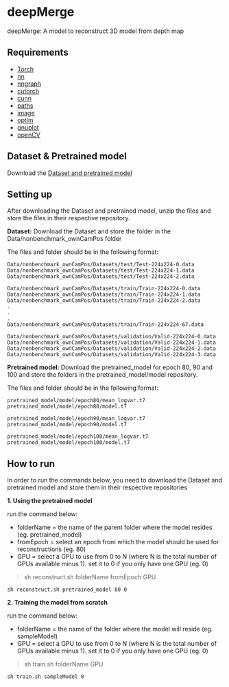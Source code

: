 # deepMerge
deepMerge: A model to reconstruct 3D model from depth map

## Requirements
- [Torch](http://torch.ch/)
- [nn](https://github.com/torch/nn)
- [nngraph](https://github.com/torch/nngraph)
- [cutorch](https://github.com/torch/cutorch)
- [cunn](https://github.com/torch/cunn)
- [paths](https://github.com/torch/paths)
- [image](https://github.com/torch/image)
- [optim](https://github.com/torch/optim)
- [gnuplot](https://github.com/torch/gnuplot)
- [openCV](https://docs.opencv.org/2.4/doc/tutorials/introduction/linux_install/linux_install.html)

## Dataset & Pretrained model
Download the [Dataset and pretrained model](https://www.dropbox.com/sh/vwn649s13cwy4yi/AADGCP_GejZzPVt5FfmM7OT8a?dl=0)

## Setting up
After downloading the Dataset and pretrained model, unzip the files and store the files in their respective repository.

**Dataset:**
Download the Dataset and store the folder in the Data/nonbenchmark_ownCamPos folder

The files and folder should be in the following format:
```
Data/nonbenchmark_ownCamPos/Datasets/test/Test-224x224-0.data
Data/nonbenchmark_ownCamPos/Datasets/test/Test-224x224-1.data
Data/nonbenchmark_ownCamPos/Datasets/test/Test-224x224-2.data

Data/nonbenchmark_ownCamPos/Datasets/train/Train-224x224-0.data
Data/nonbenchmark_ownCamPos/Datasets/train/Train-224x224-1.data
Data/nonbenchmark_ownCamPos/Datasets/train/Train-224x224-2.data
.
.
.
Data/nonbenchmark_ownCamPos/Datasets/train/Train-224x224-67.data

Data/nonbenchmark_ownCamPos/Datasets/validation/Valid-224x224-0.data
Data/nonbenchmark_ownCamPos/Datasets/validation/Valid-224x224-1.data
Data/nonbenchmark_ownCamPos/Datasets/validation/Valid-224x224-2.data
Data/nonbenchmark_ownCamPos/Datasets/validation/Valid-224x224-3.data
```


**Pretrained model:**
Download the pretrained_model for epoch 80, 90 and 100 and store the folders in the pretrained_model/model repository.

The files and folder should be in the following format:
```
pretrained_model/model/epoch80/mean_logvar.t7
pretrained_model/model/epoch80/model.t7

pretrained_model/model/epoch90/mean_logvar.t7
pretrained_model/model/epoch90/model.t7

pretrained_model/model/epoch100/mean_logvar.t7
pretrained_model/model/epoch100/model.t7
```


## How to run
In order to run the commands below, you need to download the Dataset and pretrained model and store them in their respective repositories

**1. Using the pretrained model**

run the command below:
- folderName = the name of the parent folder where the model resides (eg. pretrained_model)
- fromEpoch = select an epoch from which the model should be used for reconstructions (eg. 80)
- GPU = select a GPU to use from 0 to N (where N is the total number of GPUs available minus 1).
        set it to 0 if you only have one GPU (eg. 0)

> sh reconstruct.sh folderName fromEpoch GPU
```
sh reconstruct.sh pretrained_model 80 0
```

**2. Training the model from scratch**

run the command below:
- folderName = the name of the folder where the model will reside (eg. sampleModel)
- GPU = select a GPU to use from 0 to N (where N is the total number of GPUs available minus 1).
        set it to 0 if you only have one GPU (eg. 0)

> sh train.sh folderName GPU
```
sh train.sh sampleModel 0
```

